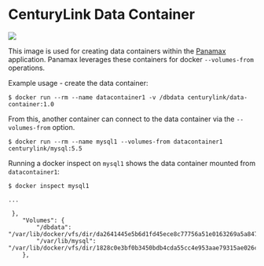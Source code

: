 CenturyLink Data Container
=====================
[![](https://badge.imagelayers.io/centurylink/data-container.svg)](https://imagelayers.io/?images=centurylink/data-container:latest 'Get your own badge on imagelayers.io')

This image is used for creating data containers within the [Panamax](http://panamax.io) application. Panamax leverages these containers for docker `--volumes-from` operations.

Example usage - create the data container:

`$ docker run --rm --name datacontainer1 -v /dbdata centurylink/data-container:1.0`

From this, another container can connect to the data container via the `--volumes-from` option.

`$ docker run --rm --name mysql1 --volumes-from datacontainer1 centurylink/mysql:5.5`

Running a docker inspect on `mysql1` shows the data container mounted from `datacontainer1`:

```
$ docker inspect mysql1

...

 },
    "Volumes": {
        "/dbdata": "/var/lib/docker/vfs/dir/da2641445e5b6d1fd45ece8c77756a51e0163269a5a8476bb989a296535330eb",
        "/var/lib/mysql": "/var/lib/docker/vfs/dir/1828c0e3bf0b3450bdb4cda55cc4e953aae79315ae026caaf13d5605a31f7f1c"
    },
``` 
